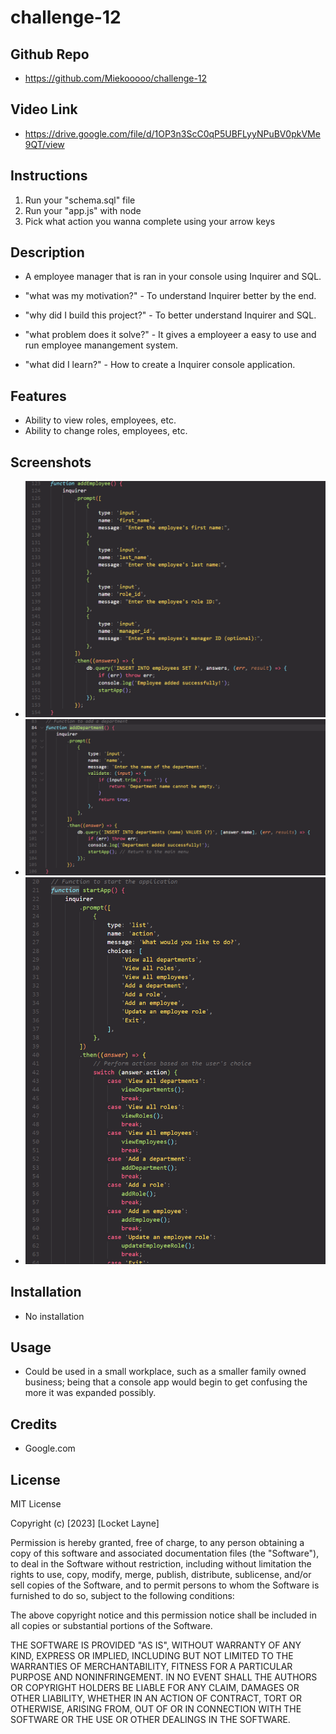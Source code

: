 # challenge-12


## Github Repo

- https://github.com/Miekooooo/challenge-12

## Video Link

- https://drive.google.com/file/d/1OP3n3ScC0qP5UBFLyyNPuBV0pkVMe9QT/view

## Instructions
1. Run your "schema.sql" file
2. Run your "app.js" with node
3. Pick what action you wanna complete using your arrow keys

## Description
- A employee manager that is ran in your console using Inquirer and SQL. 


- "what was my motivation?" - To understand Inquirer better by the end.
- "why did I build this project?" - To better understand Inquirer and SQL.
- "what problem does it solve?" - It gives a employeer a easy to use and run employee manangement system.
- "what did I learn?" - How to create a Inquirer console application.

## Features

- Ability to view roles, employees, etc.
- Ability to change roles, employees, etc.

## Screenshots

- ![Alt text](addEmployee_Function.PNG)
- ![Alt text](addDepartment_Function.PNG)
- ![Alt text](<Console options.PNG>)

## Installation

- No installation 

## Usage

- Could be used in a small workplace, such as a smaller family owned business; being that a console app would begin to get confusing the more it was expanded possibly.

## Credits

- Google.com 

## License 

MIT License

Copyright (c) [2023] [Locket Layne]

Permission is hereby granted, free of charge, to any person obtaining a copy
of this software and associated documentation files (the "Software"), to deal
in the Software without restriction, including without limitation the rights
to use, copy, modify, merge, publish, distribute, sublicense, and/or sell
copies of the Software, and to permit persons to whom the Software is
furnished to do so, subject to the following conditions:

The above copyright notice and this permission notice shall be included in all
copies or substantial portions of the Software.

THE SOFTWARE IS PROVIDED "AS IS", WITHOUT WARRANTY OF ANY KIND, EXPRESS OR
IMPLIED, INCLUDING BUT NOT LIMITED TO THE WARRANTIES OF MERCHANTABILITY,
FITNESS FOR A PARTICULAR PURPOSE AND NONINFRINGEMENT. IN NO EVENT SHALL THE
AUTHORS OR COPYRIGHT HOLDERS BE LIABLE FOR ANY CLAIM, DAMAGES OR OTHER
LIABILITY, WHETHER IN AN ACTION OF CONTRACT, TORT OR OTHERWISE, ARISING FROM,
OUT OF OR IN CONNECTION WITH THE SOFTWARE OR THE USE OR OTHER DEALINGS IN THE
SOFTWARE.